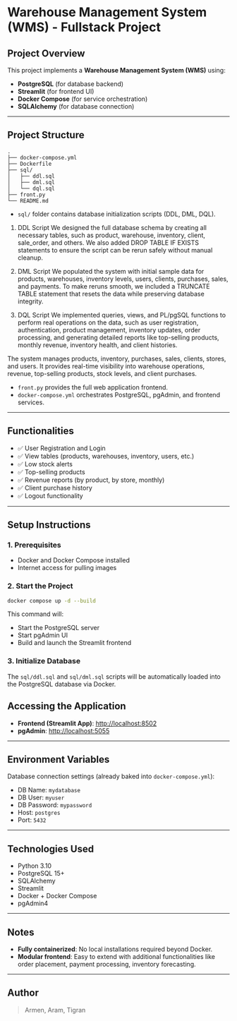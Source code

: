 
# Warehouse Management System (WMS) - Fullstack Project

## Project Overview

This project implements a **Warehouse Management System (WMS)** using:
- **PostgreSQL** (for database backend)
- **Streamlit** (for frontend UI)
- **Docker Compose** (for service orchestration)
- **SQLAlchemy** (for database connection)

---

## Project Structure

```
.
├── docker-compose.yml
├── Dockerfile
├── sql/
│   ├── ddl.sql
│   ├── dml.sql
│   └── dql.sql
├── front.py
└── README.md
```

- `sql/` folder contains database initialization scripts (DDL, DML, DQL).

1. DDL Script
We designed the full database schema by creating all necessary tables, such as product, warehouse, inventory, client, sale_order, and others. We also added DROP TABLE IF EXISTS statements to ensure the script can be rerun safely without manual cleanup.


2. DML Script
We populated the system with initial sample data for products, warehouses, inventory levels, users, clients, purchases, sales, and payments. To make reruns smooth, we included a TRUNCATE TABLE statement that resets the data while preserving database integrity.


3. DQL Script
We implemented queries, views, and PL/pgSQL functions to perform real operations on the data, such as user registration, authentication, product management, inventory updates, order processing, and generating detailed reports like top-selling products, monthly revenue, inventory health, and client histories.


The system manages products, inventory, purchases, sales, clients, stores, and users. It provides real-time visibility into warehouse operations, revenue, top-selling products, stock levels, and client purchases.


- `front.py` provides the full web application frontend.
- `docker-compose.yml` orchestrates PostgreSQL, pgAdmin, and frontend services.

---

## Functionalities

- ✅ User Registration and Login
- ✅ View tables (products, warehouses, inventory, users, etc.)
- ✅ Low stock alerts
- ✅ Top-selling products
- ✅ Revenue reports (by product, by store, monthly)
- ✅ Client purchase history
- ✅ Logout functionality

---

## Setup Instructions

### 1. Prerequisites
- Docker and Docker Compose installed
- Internet access for pulling images

### 2. Start the Project
```bash
docker compose up -d --build
```

This command will:
- Start the PostgreSQL server
- Start pgAdmin UI
- Build and launch the Streamlit frontend

### 3. Initialize Database
The `sql/ddl.sql` and `sql/dml.sql` scripts will be automatically loaded into the PostgreSQL database via Docker.

## Accessing the Application

- **Frontend (Streamlit App)**: [http://localhost:8502](http://localhost:8502)
- **pgAdmin**: [http://localhost:5055](http://localhost:5055)

---

## Environment Variables

Database connection settings (already baked into `docker-compose.yml`):
- DB Name: `mydatabase`
- DB User: `myuser`
- DB Password: `mypassword`
- Host: `postgres`
- Port: `5432`

---

## Technologies Used

- Python 3.10
- PostgreSQL 15+
- SQLAlchemy
- Streamlit
- Docker + Docker Compose
- pgAdmin4

---

## Notes

- **Fully containerized**: No local installations required beyond Docker.
- **Modular frontend**: Easy to extend with additional functionalities like order placement, payment processing, inventory forecasting.

---

## Author

> Armen, Aram, Tigran

